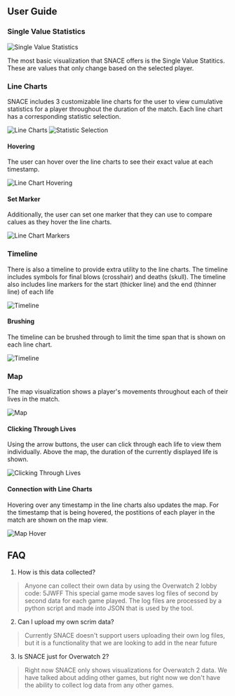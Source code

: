## User Guide

### Single Value Statistics

![Single Value Statistics](./UserDocsImages/SVS.PNG)

The most basic visualization that SNACE offers is the Single Value Statitics. These are values that only change based on the selected player.

### Line Charts

SNACE includes 3 customizable line charts for the user to view cumulative statistics for a player throughout the duration of the match. Each line chart has a corresponding statistic selection.

![Line Charts](./UserDocsImages/LineCharts.PNG)
![Statistic Selection](./UserDocsImages/SelectionBoxes.PNG)

#### Hovering

The user can hover over the line charts to see their exact value at each timestamp.

![Line Chart Hovering](./UserDocsImages/LineHover.gif)

#### Set Marker

Additionally, the user can set one marker that they can use to compare calues as they hover the line charts.

![Line Chart Markers](./UserDocsImages/Markers.gif)

### Timeline

There is also a timeline to provide extra utility to the line charts. The timeline includes symbols for final blows (crosshair) and deaths (skull). The timeline also includes line markers for the start (thicker line) and the end (thinner line) of each life

![Timeline](./UserDocsImages/Timeline.PNG)

#### Brushing

The timeline can be brushed through to limit the time span that is shown on each line chart.

![Timeline](./UserDocsImages/TimelineBrush.gif)

### Map

The map visualization shows a player's movements throughout each of their lives in the match.

![Map](./UserDocsImages/Map.PNG)

#### Clicking Through Lives

Using the arrow buttons, the user can click through each life to view them individually. Above the map, the duration of the currently displayed life is shown.

![Clicking Through Lives](./UserDocsImages/MapClick.gif)

#### Connection with Line Charts

Hovering over any timestamp in the line charts also updates the map. For the timestamp that is being hovered, the postitions of each player in the match are shown on the map view.

![Map Hover](./UserDocsImages/MapHover.gif)

## FAQ

1. How is this data collected?

> Anyone can collect their own data by using the Overwatch 2 lobby code: 5JWFF
> This special game mode saves log files of second by second data for each game played.
> The log files are processed by a python script and made into JSON that is used by the tool.

2. Can I upload my own scrim data?

> Currently SNACE doesn't support users uploading their own log files, but it is a functionality that we are looking to add in the near future

3. Is SNACE just for Overwatch 2?

> Right now SNACE only shows visualizations for Overwatch 2 data. We have talked about adding other games, but right now we don't have the ability to collect log data from any other games.
